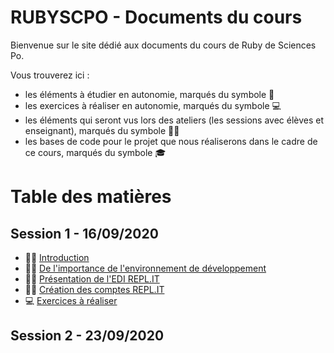 # RUBYSCPO - Documents du cours

Bienvenue sur le site dédié aux documents du cours de Ruby de Sciences Po.

Vous trouverez ici :
- les éléments à étudier en autonomie, marqués du symbole 📖
- les exercices à réaliser en autonomie, marqués du symbole 💻
- les éléments qui seront vus lors des ateliers (les sessions avec élèves et enseignant), marqués du symbole 👨‍🏫
- les bases de code pour le projet que nous réaliserons dans le cadre de ce cours, marqués du symbole 🎓

# Table des matières

## Session 1 - 16/09/2020

- 👨‍🏫 [Introduction](./session01/introduction.md)
- 👨‍🏫 [De l'importance de l'environnement de développement](./session01/environnement_de_developpement.md)
- 👨‍🏫 [Présentation de l'EDI REPL.IT](./session01/presentation_repl_it.md)
- 👨‍🏫 [Création des comptes REPL.IT](./session01/creation_des_comptes_repl_it.md)
- 💻 [Exercices à réaliser](./session01/exercices.md)

## Session 2 - 23/09/2020

